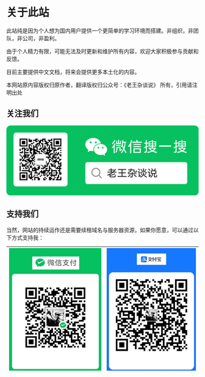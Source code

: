 # 关于此站

此站纯是因为个人想为国内用户提供一个更简单的学习环境而搭建。非组织，非团队，非公司，非盈利。

由于个人精力有限，可能无法及时更新和维护所有内容，欢迎大家积极参与贡献和反馈。

目前主要提供中文文档，将来会提供更多本土化的内容。

本网站原内容版权归原作者，翻译版权归公众号：《老王杂谈说》 所有，引用请注明出处

## 关注我们

![微信公众号二维码](./images/WeChat_QRCode.png)

## 支持我们

当然，网站的持续运作还是需要续租域名与服务器资源，如果你愿意，可以通过以下方式支持我：

| ![微信支付二维码](./images/WeChat_Pay.jpg) | ![支付宝二维码](./images/Ali_Pay.jpg) |
|--------------------------------------------|----------------------------------------|
